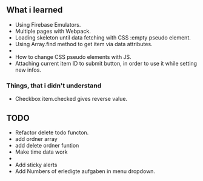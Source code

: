## What i learned

- Using Firebase Emulators.
- Multiple pages with Webpack.
- Loading skeleton until data fetching with CSS :empty pseudo element.
- Using Array.find method to get item via data attributes.
-
- How to change CSS pseudo elements with JS.
- Attaching current item ID to submit button, in order to use it while setting new infos.

### Things, that i didn't understand

- Checkbox item.checked gives reverse value.

## TODO
- Refactor delete todo functon.
- add ordner array
- add delete ordner funtion
- Make time data work
- 
- Add sticky alerts
- Add Numbers of erledigte aufgaben in menu dropdown.
